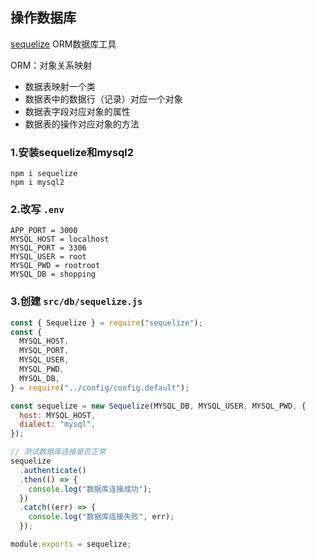 ## 操作数据库

[sequelize](https://www.sequelize.cn/) ORM数据库工具

ORM：对象关系映射

- 数据表映射一个类
- 数据表中的数据行（记录）对应一个对象
- 数据表字段对应对象的属性
- 数据表的操作对应对象的方法



### 1.安装sequelize和mysql2

```shell
npm i sequelize
npm i mysql2
```

### 2.改写 `.env`

```
APP_PORT = 3000
MYSQL_HOST = localhost
MYSQL_PORT = 3306
MYSQL_USER = root
MYSQL_PWD = rootroot
MYSQL_DB = shopping
```

### 3.创建 `src/db/sequelize.js`

```js
const { Sequelize } = require("sequelize");
const {
  MYSQL_HOST,
  MYSQL_PORT,
  MYSQL_USER,
  MYSQL_PWD,
  MYSQL_DB,
} = require("../config/config.default");

const sequelize = new Sequelize(MYSQL_DB, MYSQL_USER, MYSQL_PWD, {
  host: MYSQL_HOST,
  dialect: "mysql",
});

// 测试数据库连接是否正常
sequelize
  .authenticate()
  .then(() => {
    console.log("数据库连接成功");
  })
  .catch((err) => {
    console.log("数据库连接失败", err);
  });

module.exports = sequelize;
```

